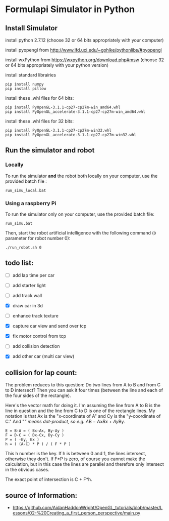 Formulapi Simulator in Python
===============================

Install Simulator
-------------------

install python 2.7.12 (choose 32 or 64 bits appropriately with your computer)

install pyopengl from http://www.lfd.uci.edu/~gohlke/pythonlibs/#pyopengl

install wxPython from https://wxpython.org/download.php#msw (choose 32 or 64 bits appropriately with your python version)

install standard librairies

	pip install numpy
	pip install pillow

install these .whl files for 64 bits:

	pip install PyOpenGL-3.1.1-cp27-cp27m-win_amd64.whl
	pip install PyOpenGL_accelerate-3.1.1-cp27-cp27m-win_amd64.whl

install these .whl files for 32 bits:

	pip install PyOpenGL-3.1.1-cp27-cp27m-win32.whl 
	pip install PyOpenGL_accelerate-3.1.1-cp27-cp27m-win32.whl


Run the simulator and robot
----------------------------

### Locally

To run the simulator **and** the robot both locally on your computer, use the provided batch file :

	run_simu_local.bat

### Using a raspberry Pi

To run the simulator only on your computer, use the provided batch file:

	run_simu.bat
	
Then, start the robot artificial intelligence with the following command (`0` parameter for robot number 0):

	./run_robot.sh 0




todo list:
--------------

- [ ] add lap time per car
- [ ] add starter light
- [ ] add track wall
- [X] draw car in 3d
- [ ] enhance track texture
- [X] capture car view and send over tcp
- [X] fix motor control from tcp
- [ ] add collision detection
- [X] add other car (multi car view)


collision for lap count:
-------------------------

The problem reduces to this question: Do two lines from A to B and from C to D intersect?
Then you can ask it four times (between the line and each of the four sides of the rectangle).

Here's the vector math for doing it. I'm assuming the line from A to B is the line in question and the line from C to D is one of the rectangle lines.
My notation is that Ax is the "x-coordinate of A" and Cy is the "y-coordinate of C." And "*" means dot-product, so e.g. A*B = Ax*Bx + Ay*By.

	E = B-A = ( Bx-Ax, By-Ay )
	F = D-C = ( Dx-Cx, Dy-Cy ) 
	P = ( -Ey, Ex )
	h = ( (A-C) * P ) / ( F * P )

This h number is the key. If h is between 0 and 1, the lines intersect, otherwise they don't. If F*P is zero,
of course you cannot make the calculation, but in this case the lines are parallel and therefore only intersect in the obvious cases.

The exact point of intersection is C + F*h.


source of Information:
-----------------------

 - https://github.com/AidanHaddonWright/OpenGL_tutorials/blob/master/Lessons/02-%20Creating_a_first_person_perspective/main.py
